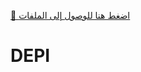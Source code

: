 [🔗 اضغط هنا للوصول إلى الملفات](https://drive.google.com/file/d/1tOe2oJgRt3Utem1uehChd8WN6L91IHtd/view?usp=sharing)
# DEPI
